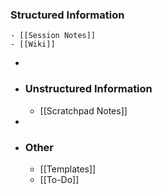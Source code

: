 ### Structured Information
	- [[Session Notes]]
	- [[Wiki]]
-
- ### Unstructured Information
	- [[Scratchpad Notes]]
-
- ### Other
	- [[Templates]]
	- [[To-Do]]